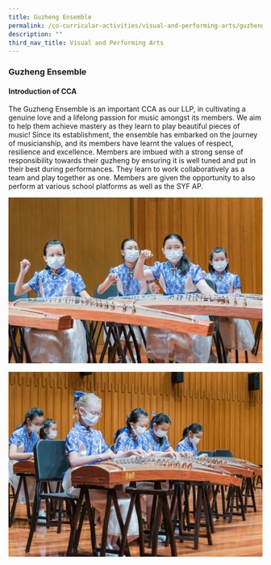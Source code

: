 ```yaml
---
title: Guzheng Ensemble
permalink: /co-curricular-activities/visual-and-performing-arts/guzheng-ensemble/
description: ""
third_nav_title: Visual and Performing Arts
---
```

### **Guzheng Ensemble**

#### **Introduction of CCA**
The Guzheng Ensemble is an important CCA as our LLP, in cultivating a genuine love and a lifelong passion for music amongst its members. We aim to help them achieve mastery as they learn to play beautiful pieces of music! Since its establishment, the ensemble has embarked on the journey of musicianship, and its members have learnt the values of respect, resilience and excellence. Members are imbued with a strong sense of responsibility towards their guzheng by ensuring it is well tuned and put in their best during performances. They learn to work collaboratively as a team and play together as one. Members are given the opportunity to also perform at various school platforms as well as the SYF AP.


![](/images/2023%20CCA/Guzheng1.jpg)

![](/images/2023%20CCA/Guzheng2.jpg)